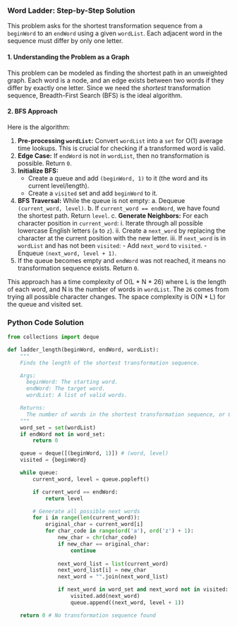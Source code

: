 ### Word Ladder: Step-by-Step Solution

This problem asks for the shortest transformation sequence from a `beginWord` to an `endWord` using a given `wordList`. Each adjacent word in the sequence must differ by only one letter.

#### 1. Understanding the Problem as a Graph

This problem can be modeled as finding the shortest path in an unweighted graph. Each word is a node, and an edge exists between two words if they differ by exactly one letter. Since we need the *shortest* transformation sequence, Breadth-First Search (BFS) is the ideal algorithm.

#### 2. BFS Approach

Here is the algorithm:

1.  **Pre-processing `wordList`:** Convert `wordList` into a `set` for O(1) average time lookups. This is crucial for checking if a transformed word is valid.
2.  **Edge Case:** If `endWord` is not in `wordList`, then no transformation is possible. Return `0`.
3.  **Initialize BFS:**
    - Create a queue and add `(beginWord, 1)` to it (the word and its current level/length).
    - Create a `visited` set and add `beginWord` to it.
4.  **BFS Traversal:** While the queue is not empty:
    a. Dequeue `(current_word, level)`.
    b. If `current_word == endWord`, we have found the shortest path. Return `level`.
    c. **Generate Neighbors:** For each character position in `current_word`:
        i. Iterate through all possible lowercase English letters (`a` to `z`).
        ii. Create a `next_word` by replacing the character at the current position with the new letter.
        iii. If `next_word` is in `wordList` and has not been `visited`:
            - Add `next_word` to `visited`.
            - Enqueue `(next_word, level + 1)`.
5.  If the queue becomes empty and `endWord` was not reached, it means no transformation sequence exists. Return `0`.

This approach has a time complexity of O(L * N * 26) where L is the length of each word, and N is the number of words in `wordList`. The `26` comes from trying all possible character changes. The space complexity is O(N * L) for the queue and visited set.

### Python Code Solution

```python
from collections import deque

def ladder_length(beginWord, endWord, wordList):
    """
    Finds the length of the shortest transformation sequence.

    Args:
      beginWord: The starting word.
      endWord: The target word.
      wordList: A list of valid words.

    Returns:
      The number of words in the shortest transformation sequence, or 0 if none exists.
    """
    word_set = set(wordList)
    if endWord not in word_set:
        return 0

    queue = deque([(beginWord, 1)]) # (word, level)
    visited = {beginWord}

    while queue:
        current_word, level = queue.popleft()

        if current_word == endWord:
            return level

        # Generate all possible next words
        for i in range(len(current_word)):
            original_char = current_word[i]
            for char_code in range(ord('a'), ord('z') + 1):
                new_char = chr(char_code)
                if new_char == original_char:
                    continue
                
                next_word_list = list(current_word)
                next_word_list[i] = new_char
                next_word = "".join(next_word_list)

                if next_word in word_set and next_word not in visited:
                    visited.add(next_word)
                    queue.append((next_word, level + 1))

    return 0 # No transformation sequence found

```
